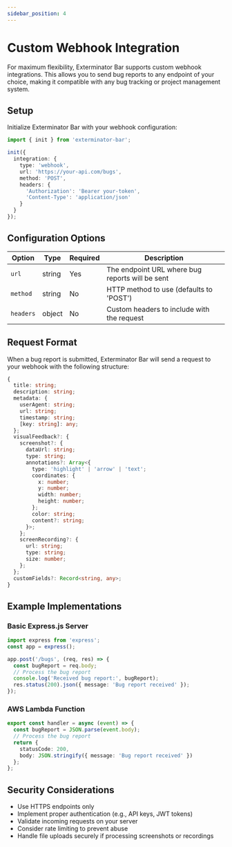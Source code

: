 ```yaml
---
sidebar_position: 4
---
```


# Custom Webhook Integration

For maximum flexibility, Exterminator Bar supports custom webhook integrations. This allows you to send bug reports to any endpoint of your choice, making it compatible with any bug tracking or project management system.

## Setup

Initialize Exterminator Bar with your webhook configuration:

```typescript
import { init } from 'exterminator-bar';

init({
  integration: {
    type: 'webhook',
    url: 'https://your-api.com/bugs',
    method: 'POST',
    headers: {
      'Authorization': 'Bearer your-token',
      'Content-Type': 'application/json'
    }
  }
});
```

## Configuration Options

| Option | Type | Required | Description |
|--------|------|----------|-------------|
| `url` | string | Yes | The endpoint URL where bug reports will be sent |
| `method` | string | No | HTTP method to use (defaults to 'POST') |
| `headers` | object | No | Custom headers to include with the request |

## Request Format

When a bug report is submitted, Exterminator Bar will send a request to your webhook with the following structure:

```typescript
{
  title: string;
  description: string;
  metadata: {
    userAgent: string;
    url: string;
    timestamp: string;
    [key: string]: any;
  };
  visualFeedback?: {
    screenshot?: {
      dataUrl: string;
      type: string;
      annotations?: Array<{
        type: 'highlight' | 'arrow' | 'text';
        coordinates: {
          x: number;
          y: number;
          width: number;
          height: number;
        };
        color: string;
        content?: string;
      }>;
    };
    screenRecording?: {
      url: string;
      type: string;
      size: number;
    };
  };
  customFields?: Record<string, any>;
}
```

## Example Implementations

### Basic Express.js Server
```typescript
import express from 'express';
const app = express();

app.post('/bugs', (req, res) => {
  const bugReport = req.body;
  // Process the bug report
  console.log('Received bug report:', bugReport);
  res.status(200).json({ message: 'Bug report received' });
});
```

### AWS Lambda Function
```typescript
export const handler = async (event) => {
  const bugReport = JSON.parse(event.body);
  // Process the bug report
  return {
    statusCode: 200,
    body: JSON.stringify({ message: 'Bug report received' })
  };
};
```

## Security Considerations

- Use HTTPS endpoints only
- Implement proper authentication (e.g., API keys, JWT tokens)
- Validate incoming requests on your server
- Consider rate limiting to prevent abuse
- Handle file uploads securely if processing screenshots or recordings 